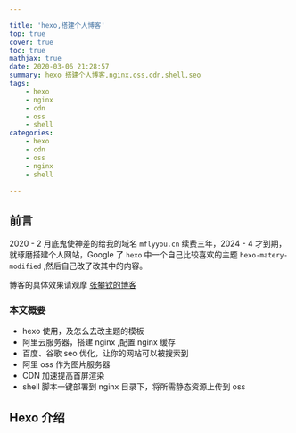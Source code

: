 ```yaml
---

title: 'hexo,搭建个人博客'
top: true
cover: true
toc: true
mathjax: true
date: 2020-03-06 21:28:57
summary: hexo 搭建个人博客,nginx,oss,cdn,shell,seo
tags:
    - hexo
    - nginx
    - cdn
    - oss
    - shell
categories:
    - hexo
    - cdn
    - oss
    - nginx
    - shell

---
```


## 前言

2020 - 2 月底鬼使神差的给我的域名 `mflyyou.cn` 续费三年，2024 - 4 才到期，就琢磨搭建个人网站，Google 了 `hexo` 中一个自己比较喜欢的主题 `hexo-matery-modified` ,然后自己改了改其中的内容。

博客的具体效果请观摩 [张攀钦的博客](http://mflyyou.cn)

### 本文概要

- hexo 使用，及怎么去改主题的模板
- 阿里云服务器，搭建 nginx ,配置 nginx 缓存
- 百度、谷歌 seo 优化，让你的网站可以被搜索到
- 阿里 oss 作为图片服务器
- CDN 加速提高首屏渲染
- shell 脚本一键部署到 nginx 目录下，将所需静态资源上传到 oss



## Hexo 介绍

